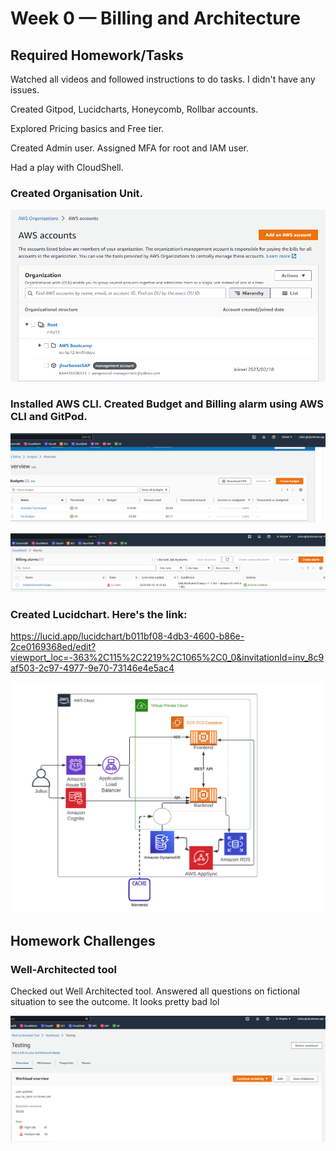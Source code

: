 # Week 0 — Billing and Architecture

## Required Homework/Tasks

Watched all videos and followed instructions to do tasks. I didn't have any issues.

Created Gitpod, Lucidcharts, Honeycomb, Rollbar accounts.

Explored Pricing basics and Free tier.

Created Admin user. Assigned MFA for root and IAM user. 

Had a play with CloudShell.

### Created Organisation Unit.

![Organization Unit creation](assets/Organizations%20Unit.png)

### Installed AWS CLI. Created Budget and Billing alarm using AWS CLI and GitPod.

![Budget](assets/Budget%20proof.png)

![Billing alarm](assets/Billing%20Alarm.png)

### Created Lucidchart. Here's the link:
https://lucid.app/lucidchart/b011bf08-4db3-4600-b86e-2ce0169368ed/edit?viewport_loc=-363%2C115%2C2219%2C1065%2C0_0&invitationId=inv_8c9af503-2c97-4977-9e70-73146e4e5ac4

![Lucidchart](assets/Screenshot%202023-02-17%20191740.png)

## Homework Challenges

### Well-Architected tool

Checked out Well Architected tool. Answered all questions on fictional situation to see the outcome. It looks pretty bad lol

![Well-Architected Tool](assets/Well%20Architected%20tool.png)
